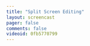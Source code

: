 ```yaml
---
title: "Split Screen Editing"
layout: screencast 
pager: false
comments: false
videoid: 0fb5770799
---
```


